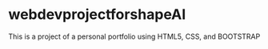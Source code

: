 # webdevprojectforshapeAI
This is a project of a personal portfolio using HTML5, CSS, and BOOTSTRAP
